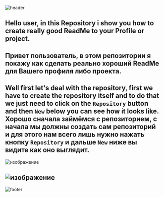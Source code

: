 ![header](https://capsule-render.vercel.app/api?type=waving&height=100&color=A3DCBE)
## Hello user, in this Repository i show you how to create really good ReadMe to your Profile or project.
## Привет пользователь, в этом репозитории я покажу как сделать реально хороший ReadMe для Вашего профиля либо проекта.
Well first let's deal with the repository, first we have to create the repository itself and to do that we just need to click on the `Repository` button and then `New` below you can see how it looks like.
Хорошо сначала займёмся с репозиторием, с начала мы должны создать сам репозиторий и для этого нам всего лишь нужно нажать кнопку `Repository` и дальше `New` ниже вы видите как оно выглядит.
-----
![изображение](https://github.com/user-attachments/assets/da935582-a017-4d77-b52c-b80d8ea3ebb1)

![изображение](https://github.com/user-attachments/assets/0b41b6d9-8cb6-4109-9a18-e36f49e77749)
-----
![footer](https://capsule-render.vercel.app/api?type=waving&height=100&color=A3DCBE&section=footer)

